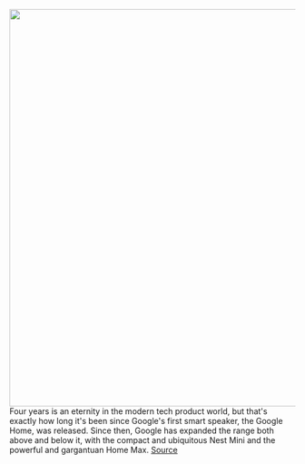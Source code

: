 <img src='https://cdn.vox-cdn.com/thumbor/nPQoFCqV5xWUFEXBaH3oJRArFno=/0x0:5248x3499/1200x675/filters:focal(2273x2014:3111x2852)/cdn.vox-cdn.com/uploads/chorus_image/image/67582183/dseifert-nest-audio-4225-1.0.0.jpeg' width='700px' /><br/>
Four years is an eternity in the modern tech product world, but that's exactly how long it's been since Google's first smart speaker, the Google Home, was released. Since then, Google has expanded the range both above and below it, with the compact and ubiquitous Nest Mini and the powerful and gargantuan Home Max.
<a href='https://www.theverge.com/21501300/google-nest-audio-assistant-smart-speaker-review-price-specs-features'> Source <a/>